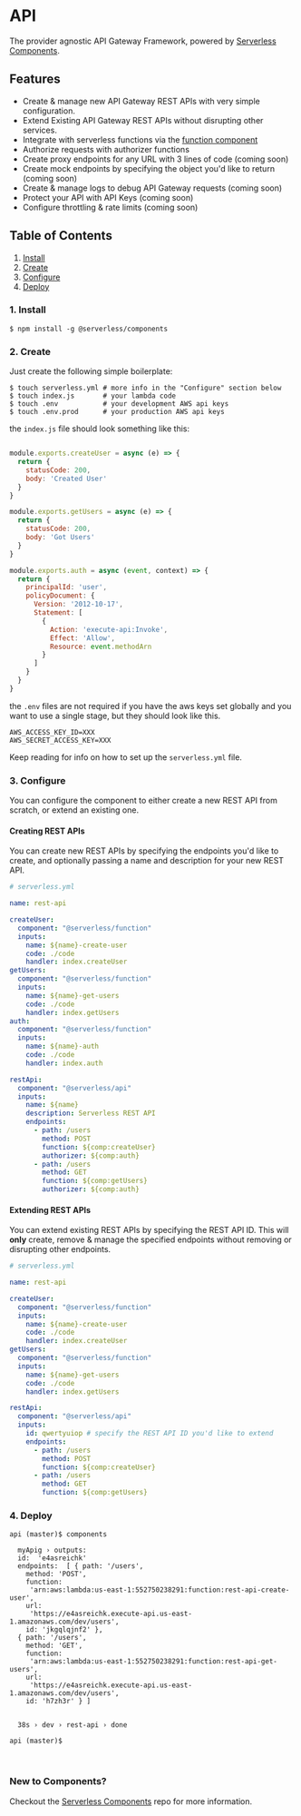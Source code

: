 # API

The provider agnostic API Gateway Framework, powered by [Serverless Components](https://github.com/serverless/components).

## Features

- Create & manage new API Gateway REST APIs with very simple configuration.
- Extend Existing API Gateway REST APIs without disrupting other services.
- Integrate with serverless functions via the [function component](https://github.com/serverless-components/function)
- Authorize requests with authorizer functions
- Create proxy endpoints for any URL with 3 lines of code (coming soon)
- Create mock endpoints by specifying the object you'd like to return (coming soon)
- Create & manage logs to debug API Gateway requests (coming soon)
- Protect your API with API Keys (coming soon)
- Configure throttling & rate limits (coming soon)

## Table of Contents

1. [Install](#1-install)
2. [Create](#2-create)
3. [Configure](#3-configure)
4. [Deploy](#4-deploy)

### 1. Install

```shell
$ npm install -g @serverless/components
```

### 2. Create

Just create the following simple boilerplate:

```shell
$ touch serverless.yml # more info in the "Configure" section below
$ touch index.js       # your lambda code
$ touch .env           # your development AWS api keys
$ touch .env.prod      # your production AWS api keys
```

the `index.js` file should look something like this:


```js

module.exports.createUser = async (e) => {
  return {
    statusCode: 200,
    body: 'Created User'
  }
}

module.exports.getUsers = async (e) => {
  return {
    statusCode: 200,
    body: 'Got Users'
  }
}

module.exports.auth = async (event, context) => {
  return {
    principalId: 'user',
    policyDocument: {
      Version: '2012-10-17',
      Statement: [
        {
          Action: 'execute-api:Invoke',
          Effect: 'Allow',
          Resource: event.methodArn
        }
      ]
    }
  }
}

```

the `.env` files are not required if you have the aws keys set globally and you want to use a single stage, but they should look like this.

```
AWS_ACCESS_KEY_ID=XXX
AWS_SECRET_ACCESS_KEY=XXX
```

Keep reading for info on how to set up the `serverless.yml` file.

### 3. Configure
You can configure the component to either create a new REST API from scratch, or extend an existing one.

#### Creating REST APIs
You can create new REST APIs by specifying the endpoints you'd like to create, and optionally passing a name and description for your new REST API.

```yml
# serverless.yml

name: rest-api

createUser:
  component: "@serverless/function"
  inputs:
    name: ${name}-create-user
    code: ./code
    handler: index.createUser
getUsers:
  component: "@serverless/function"
  inputs:
    name: ${name}-get-users
    code: ./code
    handler: index.getUsers
auth:
  component: "@serverless/function"
  inputs:
    name: ${name}-auth
    code: ./code
    handler: index.auth

restApi:
  component: "@serverless/api"
  inputs:
    name: ${name}
    description: Serverless REST API
    endpoints:
      - path: /users
        method: POST
        function: ${comp:createUser}
        authorizer: ${comp:auth}
      - path: /users
        method: GET
        function: ${comp:getUsers}
        authorizer: ${comp:auth}
```

#### Extending REST APIs
You can extend existing REST APIs by specifying the REST API ID. This will **only** create, remove & manage the specified endpoints without removing or disrupting other endpoints.

```yml
# serverless.yml

name: rest-api

createUser:
  component: "@serverless/function"
  inputs:
    name: ${name}-create-user
    code: ./code
    handler: index.createUser
getUsers:
  component: "@serverless/function"
  inputs:
    name: ${name}-get-users
    code: ./code
    handler: index.getUsers

restApi:
  component: "@serverless/api"
  inputs:
    id: qwertyuiop # specify the REST API ID you'd like to extend
    endpoints:
      - path: /users
        method: POST
        function: ${comp:createUser}
      - path: /users
        method: GET
        function: ${comp:getUsers}
```

### 4. Deploy

```shell
api (master)$ components

  myApig › outputs:
  id:  'e4asreichk'
  endpoints:  [ { path: '/users',
    method: 'POST',
    function:
     'arn:aws:lambda:us-east-1:552750238291:function:rest-api-create-user',
    url:
     'https://e4asreichk.execute-api.us-east-1.amazonaws.com/dev/users',
    id: 'jkgqlqjnf2' },
  { path: '/users',
    method: 'GET',
    function:
     'arn:aws:lambda:us-east-1:552750238291:function:rest-api-get-users',
    url:
     'https://e4asreichk.execute-api.us-east-1.amazonaws.com/dev/users',
    id: 'h7zh3r' } ]


  38s › dev › rest-api › done

api (master)$

```

&nbsp;

### New to Components?

Checkout the [Serverless Components](https://github.com/serverless/components) repo for more information.
